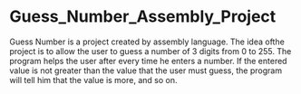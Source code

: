 # Guess_Number_Assembly_Project
Guess Number is a project created by assembly language.
The idea of ​​the project is to allow the user to guess a number of 3 digits from 0 to 255.
The program helps the user after every time he enters a number.
If the entered value is not greater than the value that the user must guess, the program will tell him that the value is more, and so on.


